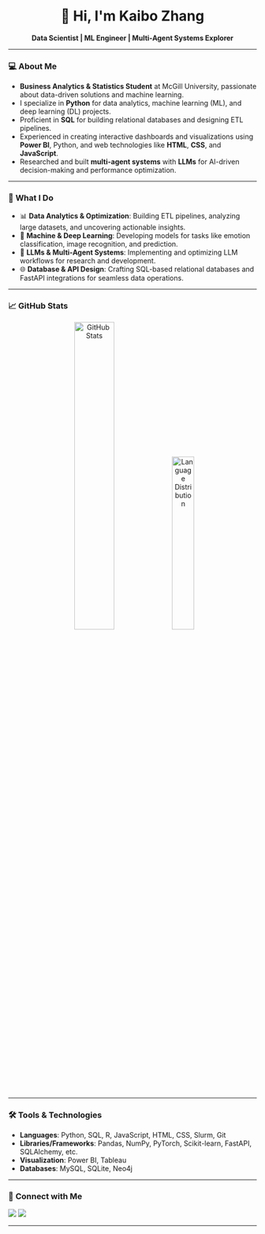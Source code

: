 <div align="center">
  <h1>👋 Hi, I'm <strong>Kaibo Zhang</strong></h1>
  <p><strong>Data Scientist | ML Engineer | Multi-Agent Systems Explorer</strong></p>
</div>

---

### 💻 **About Me**
- **Business Analytics & Statistics Student** at McGill University, passionate about data-driven solutions and machine learning.
- I specialize in **Python** for data analytics, machine learning (ML), and deep learning (DL) projects.
- Proficient in **SQL** for building relational databases and designing ETL pipelines.
- Experienced in creating interactive dashboards and visualizations using **Power BI**, Python, and web technologies like **HTML**, **CSS**, and **JavaScript**.
- Researched and built **multi-agent systems** with **LLMs** for AI-driven decision-making and performance optimization.

---

### 🚀 **What I Do**
- 📊 **Data Analytics & Optimization**: Building ETL pipelines, analyzing large datasets, and uncovering actionable insights.
- 🤖 **Machine & Deep Learning**: Developing models for tasks like emotion classification, image recognition, and prediction.
- 🧠 **LLMs & Multi-Agent Systems**: Implementing and optimizing LLM workflows for research and development.
- 🌐 **Database & API Design**: Crafting SQL-based relational databases and FastAPI integrations for seamless data operations.

---

### 📈 **GitHub Stats**
<div align="center">
    <img src="https://github-readme-stats.vercel.app/api?username=kbzh2558&show_icons=true&theme=radical" alt="GitHub Stats" width="40%" />
    <img src="https://github-readme-stats.vercel.app/api/top-langs/?username=kbzh2558&layout=compact&theme=radical" alt="Language Distribution" width="30%" />
</div>

---

### 🛠️ **Tools & Technologies**
- **Languages**: Python, SQL, R, JavaScript, HTML, CSS, Slurm, Git
- **Libraries/Frameworks**: Pandas, NumPy, PyTorch, Scikit-learn, FastAPI, SQLAlchemy, etc.
- **Visualization**: Power BI, Tableau
- **Databases**: MySQL, SQLite, Neo4j

---

### 🔗 **Connect with Me**
<div align="left">
    <a href="https://kbzh2558.github.io/" target="_blank"><img src="https://img.shields.io/badge/-Personal%20Website-FF5733?style=for-the-badge&logo=google-chrome&logoColor=white" /></a>
    <a href="https://www.linkedin.com/in/kaibo-zhang-56046b264/" target="_blank"><img src="https://img.shields.io/badge/-LinkedIn-0077B5?style=for-the-badge&logo=linkedin&logoColor=white" /></a>
</div>

---
